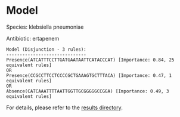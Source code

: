 
# Model

Species: klebsiella pneumoniae

Antibiotic: ertapenem

```
Model (Disjunction - 3 rules):
------------------------------
Presence(ATCATTTCCTTGATGAATAATTCATACCCAT) [Importance: 0.84, 25 equivalent rules]
OR
Presence(CCGCCTTCCTCCCCGCTGAAAGTGCTTTACA) [Importance: 0.47, 1 equivalent rules]
OR
Absence(CATCAAATTTTAATTGGTTGCGGGGGCCGGA) [Importance: 0.49, 3 equivalent rules]

```

For details, please refer to the [results directory](../../../../../results/scm_b/klebsiella+pneumoniae/ertapenem/repeat_2/).

